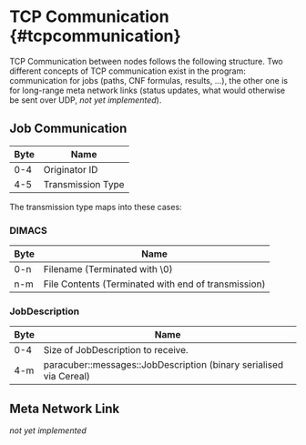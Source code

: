 TCP Communication {#tcpcommunication}
=====================================

TCP Communication between nodes follows the following structure. Two different concepts of TCP
communication exist in the program: communication for jobs (paths, CNF formulas, results, ...),
the other one is for long-range meta network links (status updates, what would otherwise be
sent over UDP, *not yet implemented*).

Job Communication
-----------------

| Byte | Name              |
|------|-------------------|
| 0-4  | Originator ID     |
| 4-5  | Transmission Type |

The transmission type maps into these cases:

### DIMACS

| Byte | Name                                                |
|------|-----------------------------------------------------|
| 0-n  | Filename (Terminated with \0)                       |
| n-m  | File Contents (Terminated with end of transmission) |

### JobDescription

| Byte | Name                                                               |
|------|--------------------------------------------------------------------|
| 0-4  | Size of JobDescription to receive.                                 |
| 4-m  | paracuber::messages::JobDescription (binary serialised via Cereal) |

Meta Network Link
-----------------

*not yet implemented*

